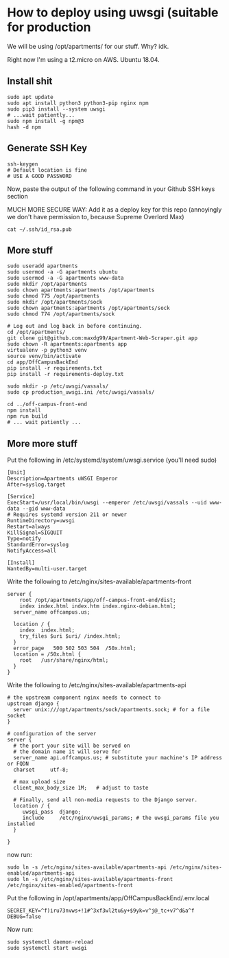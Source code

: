 How to deploy using uwsgi (suitable for production
====

We will be using /opt/apartments/ for our stuff. Why? idk.

Right now I'm using a t2.micro on AWS. Ubuntu 18.04.

Install shit
------
```
sudo apt update
sudo apt install python3 python3-pip nginx npm
sudo pip3 install --system uwsgi
# ...wait patiently...
sudo npm install -g npm@3
hash -d npm
```

Generate SSH Key
-----
```
ssh-keygen
# Default location is fine
# USE A GOOD PASSWORD
```

Now, paste the output of the following command in your Github SSH keys section

MUCH MORE SECURE WAY: Add it as a deploy key for this repo (annoyingly we don't have permission to, because Supreme Overlord Max)
```
cat ~/.ssh/id_rsa.pub 
```


More stuff
-------
```
sudo useradd apartments
sudo usermod -a -G apartments ubuntu
sudo usermod -a -G apartments www-data
sudo mkdir /opt/apartments
sudo chown apartments:apartments /opt/apartments
sudo chmod 775 /opt/apartments
sudo mkdir /opt/apartments/sock
sudo chown apartments:apartments /opt/apartments/sock
sudo chmod 774 /opt/apartments/sock

# Log out and log back in before continuing.
cd /opt/apartments/
git clone git@github.com:maxdg99/Apartment-Web-Scraper.git app
sudo chown -R apartments:apartments app
virtualenv -p python3 venv
source venv/bin/activate
cd app/OffCampusBackEnd
pip install -r requirements.txt
pip install -r requirements-deploy.txt 

sudo mkdir -p /etc/uwsgi/vassals/
sudo cp production_uwsgi.ini /etc/uwsgi/vassals/

cd ../off-campus-front-end
npm install
npm run build
# ... wait patiently ...
```

More more stuff
-----

Put the following in /etc/systemd/system/uwsgi.service (you'll need sudo)
```
[Unit]
Description=Apartments uWSGI Emperor
After=syslog.target

[Service]
ExecStart=/usr/local/bin/uwsgi --emperor /etc/uwsgi/vassals --uid www-data --gid www-data
# Requires systemd version 211 or newer
RuntimeDirectory=uwsgi
Restart=always
KillSignal=SIGQUIT
Type=notify
StandardError=syslog
NotifyAccess=all

[Install]
WantedBy=multi-user.target
```

Write the following to /etc/nginx/sites-available/apartments-front
```
server {
	root /opt/apartments/app/off-campus-front-end/dist;
	index index.html index.htm index.nginx-debian.html;
  server_name offcampus.us;

  location / {
    index  index.html;
    try_files $uri $uri/ /index.html;
  }
  error_page   500 502 503 504  /50x.html;
  location = /50x.html {
    root   /usr/share/nginx/html;
  }
}
```

Write the following to /etc/nginx/sites-available/apartments-api

```
# the upstream component nginx needs to connect to
upstream django {
  server unix:///opt/apartments/sock/apartments.sock; # for a file socket
}

# configuration of the server
server {
  # the port your site will be served on
  # the domain name it will serve for
  server_name api.offcampus.us; # substitute your machine's IP address or FQDN
  charset     utf-8;

  # max upload size
  client_max_body_size 1M;   # adjust to taste

  # Finally, send all non-media requests to the Django server.
  location / {
     uwsgi_pass  django;
     include     /etc/nginx/uwsgi_params; # the uwsgi_params file you installed
  }

}
```

now run:
```
sudo ln -s /etc/nginx/sites-available/apartments-api /etc/nginx/sites-enabled/apartments-api
sudo ln -s /etc/nginx/sites-available/apartments-front /etc/nginx/sites-enabled/apartments-front
```

Put the following in /opt/apartments/app/OffCampusBackEnd/.env.local
```
SECRET_KEY=^f)iru73nvws+!1#^3xf3wl2tu&y+$9yk=v^j@_tc+v7^d&a^f
DEBUG=false
```

Now run:
```
sudo systemctl daemon-reload
sudo systemctl start uwsgi


